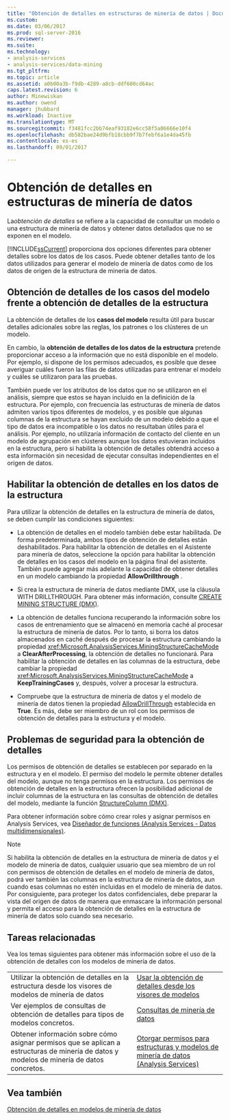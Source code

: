 ```yaml
---
title: "Obtención de detalles en estructuras de minería de datos | Documentos de Microsoft"
ms.custom: 
ms.date: 03/06/2017
ms.prod: sql-server-2016
ms.reviewer: 
ms.suite: 
ms.technology:
- analysis-services
- analysis-services/data-mining
ms.tgt_pltfrm: 
ms.topic: article
ms.assetid: a0b00a3b-f9db-4289-a8cb-ddf600cd64ac
caps.latest.revision: 6
author: Minewiskan
ms.author: owend
manager: jhubbard
ms.workload: Inactive
ms.translationtype: MT
ms.sourcegitcommit: f3481fcc2bb74eaf93182e6cc58f5a06666e10f4
ms.openlocfilehash: db582bae24d9bfb18cbb9f7b7febf6a1e4da45fb
ms.contentlocale: es-es
ms.lasthandoff: 09/01/2017

---
```

# <a name="drillthrough-on-mining-structures"></a>Obtención de detalles en estructuras de minería de datos
  La*obtención de detalles* se refiere a la capacidad de consultar un modelo o una estructura de minería de datos y obtener datos detallados que no se exponen en el modelo.  
  
 [!INCLUDE[ssCurrent](../../includes/sscurrent-md.md)] proporciona dos opciones diferentes para obtener detalles sobre los datos de los casos. Puede obtener detalles tanto de los datos utilizados para generar el modelo de minería de datos como de los datos de origen de la estructura de minería de datos.  
  
## <a name="drillthrough-to-model-cases-vs-drillthrough-to-structure"></a>Obtención de detalles de los casos del modelo frente a obtención de detalles de la estructura  
 La obtención de detalles de los **casos del modelo** resulta útil para buscar detalles adicionales sobre las reglas, los patrones o los clústeres de un modelo.  
  
 En cambio, la **obtención de detalles de los datos de la estructura** pretende proporcionar acceso a la información que no está disponible en el modelo. Por ejemplo, si dispone de los permisos adecuados, es posible que desee averiguar cuáles fueron las filas de datos utilizadas para entrenar el modelo y cuáles se utilizaron para las pruebas.  
  
 También puede ver los atributos de los datos que no se utilizaron en el análisis, siempre que estos se hayan incluido en la definición de la estructura. Por ejemplo, con frecuencia las estructuras de minería de datos admiten varios tipos diferentes de modelos, y es posible que algunas columnas de la estructura se hayan excluido de un modelo debido a que el tipo de datos era incompatible o los datos no resultaban útiles para el análisis. Por ejemplo, no utilizaría información de contacto del cliente en un modelo de agrupación en clústeres aunque los datos estuvieran incluidos en la estructura, pero si habilita la obtención de detalles obtendrá acceso a esta información sin necesidad de ejecutar consultas independientes en el origen de datos.  
  
## <a name="enabling-drillthrough-to-structure-data"></a>Habilitar la obtención de detalles en los datos de la estructura  
 Para utilizar la obtención de detalles en la estructura de minería de datos, se deben cumplir las condiciones siguientes:  
  
-   La obtención de detalles en el modelo también debe estar habilitada. De forma predeterminada, ambos tipos de obtención de detalles están deshabilitados. Para habilitar la obtención de detalles en el Asistente para minería de datos, seleccione la opción para habilitar la obtención de detalles en los casos del modelo en la página final del asistente. También puede agregar más adelante la capacidad de obtener detalles en un modelo cambiando la propiedad **AllowDrillthrough** .  
  
-   Si crea la estructura de minería de datos mediante DMX, use la cláusula WITH DRILLTHROUGH. Para obtener más información, consulte [CREATE MINING STRUCTURE &#40;DMX&#41;](../../dmx/create-mining-structure-dmx.md).  
  
-   La obtención de detalles funciona recuperando la información sobre los casos de entrenamiento que se almacenó en memoria caché al procesar la estructura de minería de datos. Por lo tanto, si borra los datos almacenados en caché después de procesar la estructura cambiando la propiedad <xref:Microsoft.AnalysisServices.MiningStructureCacheMode> a **ClearAfterProcessing**, la obtención de detalles no funcionará. Para habilitar la obtención de detalles en las columnas de la estructura, debe cambiar la propiedad <xref:Microsoft.AnalysisServices.MiningStructureCacheMode> a **KeepTrainingCases** y, después, volver a procesar la estructura.  
  
-   Compruebe que la estructura de minería de datos y el modelo de minería de datos tienen la propiedad [AllowDrillThrough](../../analysis-services/scripting/properties/allowdrillthrough-element-assl.md) establecida en **True**. Es más, debe ser miembro de un rol con los permisos de obtención de detalles para la estructura y el modelo.  
  
## <a name="security-issues-for-drillthrough"></a>Problemas de seguridad para la obtención de detalles  
 Los permisos de obtención de detalles se establecen por separado en la estructura y en el modelo. El permiso del modelo le permite obtener detalles del modelo, aunque no tenga permisos en la estructura. Los permisos de obtención de detalles en la estructura ofrecen la posibilidad adicional de incluir columnas de la estructura en las consultas de obtención de detalles del modelo, mediante la función [StructureColumn &#40;DMX&#41;](../../dmx/structurecolumn-dmx.md).  
  
 Para obtener información sobre cómo crear roles y asignar permisos en Analysis Services, vea [Diseñador de funciones &#40;Analysis Services - Datos multidimensionales&#41;](http://msdn.microsoft.com/library/e8ba42db-0565-4d68-b3ab-0c63d8d07192).  
  
> [!NOTE]  
>  Si habilita la obtención de detalles en la estructura de minería de datos y el modelo de minería de datos, cualquier usuario que sea miembro de un rol con permisos de obtención de detalles en el modelo de minería de datos, podrá ver también las columnas en la estructura de minería de datos, aun cuando esas columnas no estén incluidas en el modelo de minería de datos. Por consiguiente, para proteger los datos confidenciales, debe preparar la vista del origen de datos de manera que enmascare la información personal y permita el acceso para la obtención de detalles en la estructura de minería de datos solo cuando sea necesario.  
  
## <a name="related-tasks"></a>Tareas relacionadas  
 Vea los temas siguientes para obtener más información sobre el uso de la obtención de detalles con los modelos de minería de datos.  
  
|||  
|-|-|  
|Utilizar la obtención de detalles en la estructura desde los visores de modelos de minería de datos|[Usar la obtención de detalles desde los visores de modelos](../../analysis-services/data-mining/use-drillthrough-from-the-model-viewers.md)|  
|Ver ejemplos de consultas de obtención de detalles para tipos de modelos concretos.|[Consultas de minería de datos](../../analysis-services/data-mining/data-mining-queries.md)|  
|Obtener información sobre cómo asignar permisos que se aplican a estructuras de minería de datos y modelos de minería de datos concretos.|[Otorgar permisos para estructuras y modelos de minería de datos &#40;Analysis Services&#41;](../../analysis-services/multidimensional-models/grant-permissions-on-data-mining-structures-and-models-analysis-services.md)|  
  
## <a name="see-also"></a>Vea también  
 [Obtención de detalles en modelos de minería de datos](../../analysis-services/data-mining/drillthrough-on-mining-models.md)  
  
  

